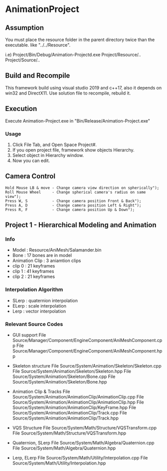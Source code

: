 # AnimationProject
## Assumption
You must place the resource folder in the parent directory twice than the executable. 
like "../../Resource". 

i.e)
Project/Bin/Debug/Animation-Projectd.exe
Project/Resource/..
Project/Source/..

## Build and Recompile
This framework build using visual studio 2019 and c++17,  also it depends on win32 and DirectX11.
Use solution file to recompile, rebuild it.

## Execution
Execute Animation-Project.exe in "Bin/Release/Animation-Project.exe"

### Usage
1. Click File Tab, and Open Space Project#.
2. If you open project file, framework show objects Hierarchy.
3. Select object in Hierarchy window.
4. Now you can edit.

## Camera Control
    Hold Mouse LB & move - Change camera view direction on spherically");
    Roll Mouse Wheel     - Change spherical camera's radius on same view");
    Press W, S           - Change camera position Front & Back");
    Press A, D           - Change camera position Left & Right");
    Press R, F           - Change camera position Up & Down");

## Project 1 - Hierarchical Modeling and Animation
### Info
- Model : Resource/AniMesh/Salamander.bin
- Bone : 17 bones are in model
- Animation Clip : 3 aniamtion clips
- clip 0 : 21 keyframes
- clip 1 : 41 keyframes
- clip 2 : 21 keyframes

### Interpolation Algorithm 

- SLerp : quaternion interpolation
- ELerp : scale interpolation
- Lerp : vector interpolation

### Relevant Source Codes
- GUI support
    File     Source/Manager/Component/EngineComponent/AniMeshComponent.cpp
    File     Source/Manager/Component/EngineComponent/AniMeshComponent.hpp

- Skeleton structure
    File     Source/System/Animation/Skeleton/Skeleton.cpp
    File     Source/System/Animation/Skeleton/Skeleton.hpp
    File     Source/System/Animation/Skeleton/Bone.cpp
    File     Source/System/Animation/Skeleton/Bone.hpp

- Animation Clip & Tracks
File     Source/System/Animation/AnimationClip/AnimationClip.cpp
File     Source/System/Animation/AnimationClip/AnimationClip.hpp
File     Source/System/Animation/AnimationClip/KeyFrame.hpp
File     Source/System/Animation/AnimationClip/Track.cpp
File     Source/System/Animation/AnimationClip/Track.hpp

- VQS Structure
File     Source/System/Math/Structure/VQSTransform.cpp
File     Source/System/Math/Structure/VQSTransform.hpp

- Quaternion, SLerp
File     Source/System/Math/Algebra/Quaternion.cpp
File     Source/System/Math/Algebra/Quaternion.hpp

- Lerp, ELerp
File     Source/System/Math/Utility/Interpolation.cpp
File     Source/System/Math/Utility/Interpolation.hpp